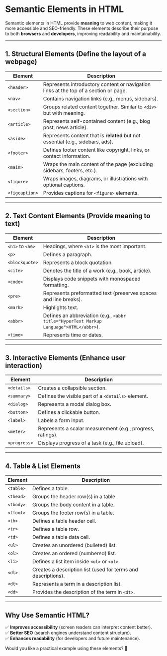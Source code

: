 # **Semantic Elements in HTML**  

Semantic elements in HTML provide **meaning** to web content, making it more accessible and SEO-friendly. These elements describe their purpose to both **browsers** and **developers**, improving readability and maintainability.  

---  

## **1. Structural Elements** (Define the layout of a webpage)  

| Element | Description |
|---------|------------|
| `<header>` | Represents introductory content or navigation links at the top of a section or page. |
| `<nav>` | Contains navigation links (e.g., menus, sidebars). |
| `<section>` | Groups related content together. Similar to `<div>` but with meaning. |
| `<article>` | Represents self-contained content (e.g., blog post, news article). |
| `<aside>` | Represents content that is **related** but not essential (e.g., sidebars, ads). |
| `<footer>` | Defines footer content like copyright, links, or contact information. |
| `<main>` | Wraps the main content of the page (excluding sidebars, footers, etc.). |
| `<figure>` | Wraps images, diagrams, or illustrations with optional captions. |
| `<figcaption>` | Provides captions for `<figure>` elements. |

---  

## **2. Text Content Elements** (Provide meaning to text)  

| Element | Description |
|---------|------------|
| `<h1>` to `<h6>` | Headings, where `<h1>` is the most important. |
| `<p>` | Defines a paragraph. |
| `<blockquote>` | Represents a block quotation. |
| `<cite>` | Denotes the title of a work (e.g., book, article). |
| `<code>` | Displays code snippets with monospaced formatting. |
| `<pre>` | Represents preformatted text (preserves spaces and line breaks). |
| `<mark>` | Highlights text. |
| `<abbr>` | Defines an abbreviation (e.g., `<abbr title="HyperText Markup Language">HTML</abbr>`). |
| `<time>` | Represents time or dates. |

---  

## **3. Interactive Elements** (Enhance user interaction)  

| Element | Description |
|---------|------------|
| `<details>` | Creates a collapsible section. |
| `<summary>` | Defines the visible part of a `<details>` element. |
| `<dialog>` | Represents a modal dialog box. |
| `<button>` | Defines a clickable button. |
| `<label>` | Labels a form input. |
| `<meter>` | Represents a scalar measurement (e.g., progress, ratings). |
| `<progress>` | Displays progress of a task (e.g., file upload). |

---  

## **4. Table & List Elements**  

| Element | Description |
|---------|------------|
| `<table>` | Defines a table. |
| `<thead>` | Groups the header row(s) in a table. |
| `<tbody>` | Groups the body content in a table. |
| `<tfoot>` | Groups the footer row(s) in a table. |
| `<th>` | Defines a table header cell. |
| `<tr>` | Defines a table row. |
| `<td>` | Defines a table data cell. |
| `<ul>` | Creates an unordered (bulleted) list. |
| `<ol>` | Creates an ordered (numbered) list. |
| `<li>` | Defines a list item inside `<ul>` or `<ol>`. |
| `<dl>` | Creates a description list (used for terms and descriptions). |
| `<dt>` | Represents a term in a description list. |
| `<dd>` | Provides the description of the term in `<dt>`. |

---  

## **Why Use Semantic HTML?**  
✅ **Improves accessibility** (screen readers can interpret content better).  
✅ **Better SEO** (search engines understand content structure).  
✅ **Enhances readability** (for developers and future maintenance).  

Would you like a practical example using these elements? 🚀

